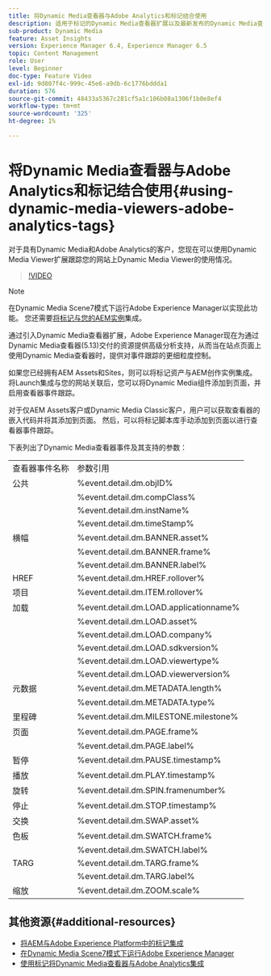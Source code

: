 ```yaml
---
title: 将Dynamic Media查看器与Adobe Analytics和标记结合使用
description: 适用于标记的Dynamic Media查看器扩展以及最新发布的Dynamic Media查看器5.13，允许Dynamic Media、Adobe Analytics和标记的客户在其标记配置中使用特定于Dynamic Media查看器的事件和数据。
sub-product: Dynamic Media
feature: Asset Insights
version: Experience Manager 6.4, Experience Manager 6.5
topic: Content Management
role: User
level: Beginner
doc-type: Feature Video
exl-id: 9d807f4c-999c-45e6-a9db-6c1776bddda1
duration: 576
source-git-commit: 48433a5367c281cf5a1c106b08a1306f1b0e8ef4
workflow-type: tm+mt
source-wordcount: '325'
ht-degree: 1%

---
```


# 将Dynamic Media查看器与Adobe Analytics和标记结合使用{#using-dynamic-media-viewers-adobe-analytics-tags}

对于具有Dynamic Media和Adobe Analytics的客户，您现在可以使用Dynamic Media Viewer扩展跟踪您的网站上Dynamic Media Viewer的使用情况。

>[!VIDEO](https://video.tv.adobe.com/v/32896?quality=12&learn=on&captions=chi_hans)

>[!NOTE]
>
> 在Dynamic Media Scene7模式下运行Adobe Experience Manager以实现此功能。 您还需要[将标记与您的AEM实例](https://experienceleague.adobe.com/docs/experience-manager-learn/sites/integrations/experience-platform-launch/overview.html?lang=zh-Hans)集成。

通过引入Dynamic Media查看器扩展，Adobe Experience Manager现在为通过Dynamic Media查看器(5.13)交付的资源提供高级分析支持，从而当在站点页面上使用Dynamic Media查看器时，提供对事件跟踪的更细粒度控制。

如果您已经拥有AEM Assets和Sites，则可以将标记资产与AEM创作实例集成。 将Launch集成与您的网站关联后，您可以将Dynamic Media组件添加到页面，并启用查看器事件跟踪。

对于仅AEM Assets客户或Dynamic Media Classic客户，用户可以获取查看器的嵌入代码并将其添加到页面。 然后，可以将标记脚本库手动添加到页面以进行查看器事件跟踪。

下表列出了Dynamic Media查看器事件及其支持的参数：

<table>
   <tbody>
      <tr>
         <td>查看器事件名称</td>
         <td>参数引用</td>
      </tr>
      <tr>
         <td> 公共 </td>
         <td> %event.detail.dm.objID% </td>
      </tr>
      <tr>
         <td> </td>
         <td> %event.detail.dm.compClass% </td>
      </tr>
      <tr>
         <td> </td>
         <td> %event.detail.dm.instName% </td>
      </tr>
      <tr>
         <td> </td>
         <td> %event.detail.dm.timeStamp% </td>
      </tr>
      <tr>
         <td> 横幅 <br></td>
         <td> %event.detail.dm.BANNER.asset% </td>
      </tr>
      <tr>
         <td> </td>
         <td> %event.detail.dm.BANNER.frame% </td>
      </tr>
      <tr>
         <td> </td>
         <td> %event.detail.dm.BANNER.label% </td>
      </tr>
      <tr>
         <td> HREF </td>
         <td> %event.detail.dm.HREF.rollover% </td>
      </tr>
      <tr>
         <td> 项目 </td>
         <td> %event.detail.dm.ITEM.rollover% </td>
      </tr>
      <tr>
         <td> 加载 </td>
         <td> %event.detail.dm.LOAD.applicationname% </td>
      </tr>
      <tr>
         <td><strong> </strong></td>
         <td> %event.detail.dm.LOAD.asset% </td>
      </tr>
      <tr>
         <td><strong> </strong></td>
         <td> %event.detail.dm.LOAD.company% </td>
      </tr>
      <tr>
         <td><strong> </strong></td>
         <td> %event.detail.dm.LOAD.sdkversion% </td>
      </tr>
      <tr>
         <td><strong> </strong></td>
         <td> %event.detail.dm.LOAD.viewertype% </td>
      </tr>
      <tr>
         <td><strong> </strong></td>
         <td> %event.detail.dm.LOAD.viewerversion% </td>
      </tr>
      <tr>
         <td> 元数据 </td>
         <td> %event.detail.dm.METADATA.length% </td>
      </tr>
      <tr>
         <td> </td>
         <td> %event.detail.dm.METADATA.type% </td>
      </tr>
      <tr>
         <td> 里程碑 </td>
         <td> %event.detail.dm.MILESTONE.milestone% </td>
      </tr>
      <tr>
         <td> 页面 </td>
         <td> %event.detail.dm.PAGE.frame% </td>
      </tr>
      <tr>
         <td> </td>
         <td> %event.detail.dm.PAGE.label% </td>
      </tr>
      <tr>
         <td> 暂停 </td>
         <td> %event.detail.dm.PAUSE.timestamp% </td>
      </tr>
      <tr>
         <td> 播放 </td>
         <td> %event.detail.dm.PLAY.timestamp% </td>
      </tr>
      <tr>
         <td> 旋转 </td>
         <td> %event.detail.dm.SPIN.framenumber% </td>
      </tr>
      <tr>
         <td> 停止 </td>
         <td> %event.detail.dm.STOP.timestamp% </td>
      </tr>
      <tr>
         <td> 交换 </td>
         <td> %event.detail.dm.SWAP.asset% </td>
      </tr>
      <tr>
         <td> 色板 </td>
         <td> %event.detail.dm.SWATCH.frame% </td>
      </tr>
      <tr>
         <td> </td>
         <td> %event.detail.dm.SWATCH.label% </td>
      </tr>
      <tr>
         <td> TARG </td>
         <td> %event.detail.dm.TARG.frame% </td>
      </tr>
      <tr>
         <td> </td>
         <td> %event.detail.dm.TARG.label% </td>
      </tr>
      <tr>
         <td> 缩放 </td>
         <td> %event.detail.dm.ZOOM.scale% </td>
      </tr>
   </tbody>
</table>

## 其他资源{#additional-resources}

* [将AEM与Adobe Experience Platform中的标记集成](https://experienceleague.adobe.com/docs/experience-manager-learn/sites/integrations/experience-platform-launch/overview.html?lang=zh-Hans)
* [在Dynamic Media Scene7模式下运行Adobe Experience Manager](https://experienceleague.adobe.com/docs/experience-manager-65/assets/dynamic/config-dms7.html?lang=zh-Hans)
* [使用标记将Dynamic Media查看器与Adobe Analytics集成](https://experienceleague.adobe.com/docs/experience-manager-learn/assets/dynamic-media/dynamic-media-viewer-extension-use.html?lang=zh-Hans)
